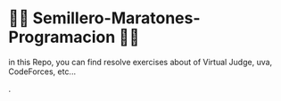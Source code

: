 # 👨‍💻 Semillero-Maratones-Programacion 👨‍💻
in this Repo, you can find resolve exercises about of Virtual Judge, uva, CodeForces, etc...

.

